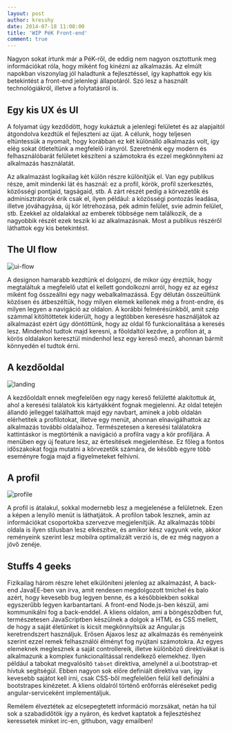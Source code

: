 ```yaml
---
layout: post
author: kresshy
date: 2014-07-18 11:08:00
title: 'WIP PéK Front-end'
comment: true
---
```


Nagyon sokat írtunk már a PéK-ről, de eddig nem nagyon osztottunk meg információkat róla, hogy miként fog kinézni az alkalmazás. Az elmúlt napokban viszonylag jól haladtunk a fejlesztéssel, így kaphattok egy kis betekintést a front-end jelenlegi állapotáról. Szó lesz a használt technológiákról, illetve a folytatásról is.

## Egy kis UX és UI

A folyamat úgy kezdődött, hogy kukáztuk a jelenlegi felületet és az alapjaitól átgondolva kezdtük el fejleszteni az újat. A célunk, hogy teljesen eltüntessük a nyomait, hogy korábban ez két különálló alkalmazás volt, így elég sokat ötleteltünk a megfelelő irányról. Szeretnénk egy modern és felhasználóbarát felületet készíteni a számotokra és ezzel megkönnyíteni az alkalmazás használatát.

Az alkalmazást logikailag két külön részre különítjük el. Van egy publikus része, amit mindenki lát és használ: ez a profil, körök, profil szerkesztés, közösségi pontjaid, tagságaid, stb. A zárt részét pedig a körvezetők és adminisztrátorok érik csak el, ilyen például: a közösségi pontozás leadása, illetve jóváhagyása, új kör létrehozása, pék admin felület, svie admin felület, stb. Ezekkel az oldalakkal az emberek többsége nem találkozik, de a nagyobbik részét ezek teszik ki az alkalmazásnak. Most a publikus részéről láthattok egy kis betekintést.

## The UI flow

![ui-flow](https://warp.sch.bme.hu/ad342c8a557d49268e40fd229540b11fbfd5618f/800)

A designon hamarabb kezdtünk el dolgozni, de mikor úgy éreztük, hogy megtaláltuk a megfelelő utat el kellett gondolkozni arról, hogy ez az egész miként fog összeállni egy nagy webalkalmazássá. Egy délután összeültünk közösen és átbeszéltük, hogy milyen elemek kellenek még a front-endre, és milyen legyen a navigáció az oldalon. A korábbi felmérésünkből, amit szép számmal kitöltöttetek kiderült, hogy a legtöbben keresésre használjátok az alkalmazást ezért úgy döntöttünk, hogy az oldal fő funkcionalitása a keresés lesz. Mindenhol tudtok majd keresni, a főoldaltól kezdve, a profilon át, a körös oldalakon keresztül mindenhol lesz egy kereső mező, ahonnan bármit könnyedén el tudtok érni.

## A kezdőoldal

![landing](https://warp.sch.bme.hu/0c06143f10dc155436a8c39d38998ec703ab6b84/800)

A kezdőoldalt ennek megfelelően egy nagy kereső felületté alakítottuk át, ahol a keresési találatok kis kártyákként fognak megjelenni. Az oldal tetején állandó jelleggel találhattok majd egy navbart, aminek a jobb oldalán elérhetitek a profilotokat, illetve egy menüt, ahonnan elnavigálhattok az alkalmazás további oldalaihoz. Természetesen a keresési találatokra kattintáskor is megtörténik a navigáció a profilra vagy a kör profiljára. A menüben egy új feature lesz, az értesítések megjelenítése. Ez főleg a fontos időszakokat fogja mutatni a körvezetők számára, de később egyre több eseményre fogja majd a figyelmeteket felhívni.

## A profil

![profile](https://warp.sch.bme.hu/dfbda73d50cce96e19119536d938603a062e514e/800)

A profil is átalakul, sokkal modernebb lesz a megjelenése a felületnek. Ezen a képen a lenyíló menüt is láthatjátok. A profilon tabok lesznek, amin az információkat csoportokba szervezve megjelenítjük. Az alkalmazás többi oldala is ilyen stílusban lesz elkészítve, és amikor kész vagyunk vele, akkor reményeink szerint lesz mobilra optimalizált verzió is, de ez még nagyon a jövő zenéje.

## Stuffs 4 geeks

Fizikailag három részre lehet elkülöníteni jelenleg az alkalmazást, A back-end JavaEE-ben van írva, amit rendesen megdolgozott tmichel és balo azért, hogy kevesebb bug legyen benne, és a későbbiekben sokkal egyszerűbb legyen karbantartani. A front-end Node.js-ben készül, ami kommunikálni fog a back-enddel. A kliens oldalon, ami a böngésződben fut, természetesen JavaScriptben készülnek a dolgok a HTML és CSS mellett, de hogy a saját életünket is kicsit megkönnyítsük az Angular.js keretrendszert használjuk. Erősen Ajaxos lesz az alkalmazás és reményeink szerint ezzel remek felhasználói élményt fog nyújtani számotokra. Az egyes elemeknek meglesznek a saját controllereik, illetve különböző direktívákat is alkalmazunk a komplex funkcionalitással rendelkező elemekhez. Ilyen például a tabokat megvalósító `tabset` direktíva, amelynél a ui.bootstrap-et hívtuk segítségül. Ebben nagyon sok előre definiált direktíva van, így kevesebb sajátot kell írni, csak CSS-ből megfelelően felül kell definiálni a bootstrapes kinézetet. A kliens oldalról történő erőforrás eléréseket pedig angular-serviceként implementáljuk.

Remélem élveztétek az elcsepegtetett információ morzsákat, netán ha túl sok a szabadidőtök így a nyáron, és kedvet kaptatok a fejlesztéshez keressetek minket irc-en, githubon, vagy emailben!
